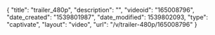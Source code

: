 {
    "title": "trailer_480p",
    "description": "",
    "videoid": "165008796",
    "date_created": "1539801987",
    "date_modified": 1539802093,
    "type": "captivate",
    "layout": "video",
    "url": "\/v\/trailer-480p\/165008796"
}